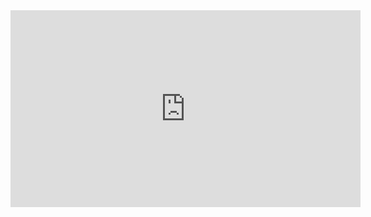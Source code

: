 <iframe width="560" height="315" src="https://www.youtube.com/embed/TtGDluGvn7I" frameborder="0" allow="accelerometer; autoplay; encrypted-media; gyroscope; picture-in-picture" allowfullscreen></iframe>
